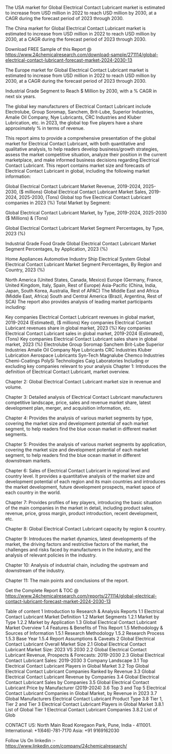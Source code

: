 The USA market for Global Electrical Contact Lubricant market is estimated to increase from USD million in 2022 to reach USD million by 2030, at a CAGR during the forecast period of 2023 through 2030.

The China market for Global Electrical Contact Lubricant market is estimated to increase from USD million in 2022 to reach USD million by 2030, at a CAGR during the forecast period of 2023 through 2030.

Download FREE Sample of this Report @ https://www.24chemicalresearch.com/download-sample/271114/global-electrical-contact-lubricant-forecast-market-2024-2030-13

The Europe market for Global Electrical Contact Lubricant market is estimated to increase from USD million in 2022 to reach USD million by 2030, at a CAGR during the forecast period of 2023 through 2030.

Industrial Grade Segment to Reach $ Million by 2030, with a % CAGR in next six years.

The global key manufacturers of Electrical Contact Lubricant include Electrolube, Group Soromap, Sanchem, Brit-Lube, Superior Industries, Amalie Oil Company, Nye Lubricants, CRC Industries and Kluber Lubrication, etc. in 2023, the global top five players have a share approximately % in terms of revenue.

This report aims to provide a comprehensive presentation of the global market for Electrical Contact Lubricant, with both quantitative and qualitative analysis, to help readers develop business/growth strategies, assess the market competitive situation, analyze their position in the current marketplace, and make informed business decisions regarding Electrical Contact Lubricant. This report contains market size and forecasts of Electrical Contact Lubricant in global, including the following market information:

Global Electrical Contact Lubricant Market Revenue, 2019-2024, 2025-2030, ($ millions)
Global Electrical Contact Lubricant Market Sales, 2019-2024, 2025-2030, (Tons)
Global top five Electrical Contact Lubricant companies in 2023 (%)
Total Market by Segment:

Global Electrical Contact Lubricant Market, by Type, 2019-2024, 2025-2030 ($ Millions) & (Tons)

Global Electrical Contact Lubricant Market Segment Percentages, by Type, 2023 (%)

Industrial Grade
Food Grade
Global Electrical Contact Lubricant Market Segment Percentages, by Application, 2023 (%)

Home Appliances
Automotive Industry
Ship Electrical System
Global Electrical Contact Lubricant Market Segment Percentages, By Region and Country, 2023 (%)

North America (United States, Canada, Mexico)
Europe (Germany, France, United Kingdom, Italy, Spain, Rest of Europe)
Asia-Pacific (China, India, Japan, South Korea, Australia, Rest of APAC)
The Middle East and Africa (Middle East, Africa)
South and Central America (Brazil, Argentina, Rest of SCA)
The report also provides analysis of leading market participants including:

Key companies Electrical Contact Lubricant revenues in global market, 2019-2024 (Estimated), ($ millions)
Key companies Electrical Contact Lubricant revenues share in global market, 2023 (%)
Key companies Electrical Contact Lubricant sales in global market, 2019-2024 (Estimated), (Tons)
Key companies Electrical Contact Lubricant sales share in global market, 2023 (%)
Electrolube
Group Soromap
Sanchem
Brit-Lube
Superior Industries
Amalie Oil Company
Nye Lubricants
CRC Industries
Kluber Lubrication
Aerospace Lubricants
Syn-Tech
Magnalube
Chemco Industries
Chemi-Coatings
PolySi Technologies
Caig Laboratories
Including or excluding key companies relevant to your analysis
Chapter 1: Introduces the definition of Electrical Contact Lubricant, market overview.

Chapter 2: Global Electrical Contact Lubricant market size in revenue and volume.

Chapter 3: Detailed analysis of Electrical Contact Lubricant manufacturers competitive landscape, price, sales and revenue market share, latest development plan, merger, and acquisition information, etc.

Chapter 4: Provides the analysis of various market segments by type, covering the market size and development potential of each market segment, to help readers find the blue ocean market in different market segments.

Chapter 5: Provides the analysis of various market segments by application, covering the market size and development potential of each market segment, to help readers find the blue ocean market in different downstream markets.

Chapter 6: Sales of Electrical Contact Lubricant in regional level and country level. It provides a quantitative analysis of the market size and development potential of each region and its main countries and introduces the market development, future development prospects, market space of each country in the world.

Chapter 7: Provides profiles of key players, introducing the basic situation of the main companies in the market in detail, including product sales, revenue, price, gross margin, product introduction, recent development, etc.

Chapter 8: Global Electrical Contact Lubricant capacity by region & country.

Chapter 9: Introduces the market dynamics, latest developments of the market, the driving factors and restrictive factors of the market, the challenges and risks faced by manufacturers in the industry, and the analysis of relevant policies in the industry.

Chapter 10: Analysis of industrial chain, including the upstream and downstream of the industry.

Chapter 11: The main points and conclusions of the report.

Get the Complete Report & TOC @ https://www.24chemicalresearch.com/reports/271114/global-electrical-contact-lubricant-forecast-market-2024-2030-13

Table of content
1 Introduction to Research & Analysis Reports
1.1 Electrical Contact Lubricant Market Definition
1.2 Market Segments
1.2.1 Market by Type
1.2.2 Market by Application
1.3 Global Electrical Contact Lubricant Market Overview
1.4 Features & Benefits of This Report
1.5 Methodology & Sources of Information
1.5.1 Research Methodology
1.5.2 Research Process
1.5.3 Base Year
1.5.4 Report Assumptions & Caveats
2 Global Electrical Contact Lubricant Overall Market Size
2.1 Global Electrical Contact Lubricant Market Size: 2023 VS 2030
2.2 Global Electrical Contact Lubricant Revenue, Prospects & Forecasts: 2019-2030
2.3 Global Electrical Contact Lubricant Sales: 2019-2030
3 Company Landscape
3.1 Top Electrical Contact Lubricant Players in Global Market
3.2 Top Global Electrical Contact Lubricant Companies Ranked by Revenue
3.3 Global Electrical Contact Lubricant Revenue by Companies
3.4 Global Electrical Contact Lubricant Sales by Companies
3.5 Global Electrical Contact Lubricant Price by Manufacturer (2019-2024)
3.6 Top 3 and Top 5 Electrical Contact Lubricant Companies in Global Market, by Revenue in 2023
3.7 Global Manufacturers Electrical Contact Lubricant Product Type
3.8 Tier 1, Tier 2 and Tier 3 Electrical Contact Lubricant Players in Global Market
3.8.1 List of Global Tier 1 Electrical Contact Lubricant Companies
3.8.2 List of Glob

CONTACT US:
North Main Road Koregaon Park, Pune, India - 411001.
International: +1(646)-781-7170
Asia: +91 9169162030

Follow Us On linkedin :- https://www.linkedin.com/company/24chemicalresearch/
